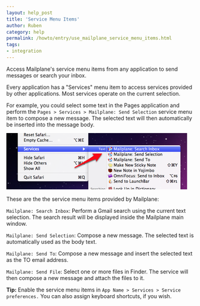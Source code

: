 ```yaml
---
layout: help_post
title: 'Service Menu Items'
author: Ruben
category: help
permalink: /howto/entry/use_mailplane_service_menu_items.html
tags:
- integration
---
```


Access Mailplane's service menu items from any application to send messages or search your inbox.

Every application has a "Services" menu item to access services provided by other applications. Most services operate on the current selection.

For example, you could select some text in the Pages application and perform the `Pages > Services > Mailplane: Send Selection` service menu item to compose a new message. The selected text will then automatically be inserted into the message body.

![](/assets/help/2009-11-10-service_menu_items/service_menu.png)

These are the the service menu items provided by Mailplane:

`Mailplane: Search Inbox`: Perform a Gmail search using the current text selection. The search result will be displayed inside the Mailplane main window.

`Mailplane: Send Selection`: Compose a new message. The selected text is automatically used as the body text.

`Mailplane: Send To`: Compose a new message and insert the selected text as the TO email address.

`Mailplane: Send File`: Select one or more files in Finder. The service will then compose a new message and attach the files to it.

**Tip:** Enable the service menu items in `App Name > Services > Service preferences.` You can also assign keyboard shortcuts, if you wish.
